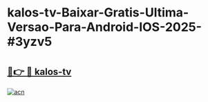# kalos-tv-Baixar-Gratis-Ultima-Versao-Para-Android-IOS-2025-#3yzv5

# <h2><a href="https://ainizakaria.my?title=kalos-tv&ref=24M">🔗👉 🔴 kalos-tv</a></h2>

[![acn](https://github.com/user-attachments/assets/0f9c940e-d8b0-45ae-aac7-cd30a18b3e1c)](https://ainizakaria.my?title=kalos-tv&ref=24M)

